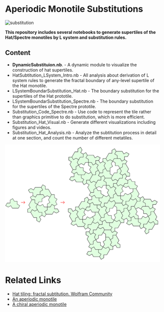 # Aperiodic Monotile Substitutions

![substitution](https://github.com/Jayce-Ping/FractalSubstitution_Monotile/blob/e732c152c9d9ed40de02e1a851ffb39e65dae23e/Fig%26Video/Substitution(4-level).png?raw=true)



**This repository includes several notebooks to generate supertiles of the Hat/Spectre monotiles by L system and substitution rules.**



## Content

- **DynamicSubstituion.nb**. - A dynamic module to visualize the construction of hat supertiles.
- HatSubtitution_LSystem_Intro.nb - All analysis about derivation of L system rules to generate the fractal boundary of any-level supertile of the Hat monotile.
- LSystemBoundarSubstitution_Hat.nb - The boundary substitution for the supertiles  of the Hat prototile.
- LSystemBoundarSubstitution_Spectre.nb - The boundary substitution for the supertiles  of the Spectre prototile.
- Substitution_Code_Spectre.nb - Use code to represent the tile rather than graphics primitive to do substitution, which is more efficient.
- Substitution_Hat_Visual.nb - Generate different visualizations including figures and videos.
- Substitution_Hat_Analysis.nb - Analyze the subtitution process in detail at one section, and count the number of different metatiles.

![spectre](https://github.com/Jayce-Ping/FractalSubstitution_Monotile/blob/e732c152c9d9ed40de02e1a851ffb39e65dae23e/Fig%26Video/spectre_supertiles.png?raw=true)



# Related Links

- [Hat tiling: fractal subtitution. Wolfram Community](https://community.wolfram.com/groups/-/m/t/2979005)
- [An aperiodic monotile](https://cs.uwaterloo.ca/~csk/hat/)
- [A chiral aperiodic monotile](https://cs.uwaterloo.ca/~csk/spectre/)